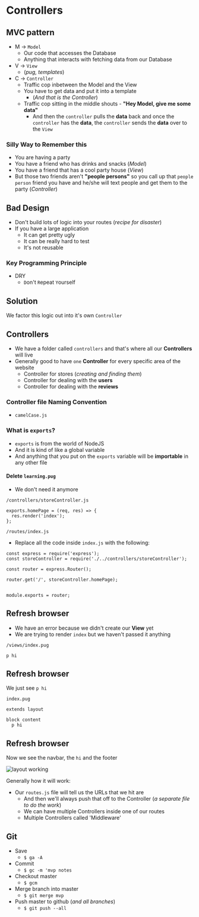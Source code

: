 # Controllers
## MVC pattern

* M -> `Model`
    - Our code that accesses the Database
    - Anything that interacts with fetching data from our Database 
* V -> `View` 
    - (_pug, templates_)
* C -> `Controller`
    - Traffic cop inbetween the Model and the View
    - You have to get data and put it into a template
        + (_And that is the Controller_)
    - Traffic cop sitting in the middle shouts - **"Hey Model, give me some data"**
        + And then the `controller` pulls the **data** back and once the `controller` has the **data**, the `controller` sends the **data** over to the `View`

### Silly Way to Remember this
* You are having a party
* You have a friend who has drinks and snacks (_Model_)
* You have a friend that has a cool party house (_View_)
* But those two friends aren't **"people persons"** so you call up that `people person` friend you have and he/she will text people and get them to the party (_Controller_)

## Bad Design
* Don't build lots of logic into your routes (_recipe for disaster_)
* If you have a large application
    - It can get pretty ugly
    - It can be really hard to test
    - It's not reusable

### Key Programming Principle
* DRY
    - `D`on't `R`epeat `Y`ourself

## Solution
We factor this logic out into it's own `Controller`

## Controllers
* We have a folder called `controllers` and that's where all our **Controllers** will live
* Generally good to have `one` **Controller** for every specific area of the website
    - Controller for stores (_creating and finding them_)
    - Controller for dealing with the **users**
    - Controller for dealing with the **reviews**

### Controller file Naming Convention
* `camelCase.js`

### What is `exports`?
* `exports` is from the world of NodeJS
* And it is kind of like a global variable
* And anything that you put on the `exports` variable will be **importable** in any other file

#### Delete `learning.pug`
* We don't need it anymore

`/controllers/storeController.js`

```
exports.homePage = (req, res) => {
  res.render('index');
};
```

`/routes/index.js`

* Replace all the code inside `index.js` with the following:

```
const express = require('express');
const storeController = require('./../controllers/storeController');

const router = express.Router();

router.get('/', storeController.homePage);


module.exports = router;
```

## Refresh browser
* We have an error because we didn't create our **View** yet
* We are trying to render `index` but we haven't passed it anything

`/views/index.pug`

```
p hi
```

## Refresh browser
We just see `p hi`

`index.pug`

```
extends layout

block content
  p hi
```

## Refresh browser
Now we see the navbar, the `hi` and the footer

![layout working](https://i.imgur.com/HI6kU9t.png)

Generally how it will work:

* Our `routes.js` file will tell us the URLs that we hit are
    - And then we'll always push that off to the Controller (_a separate file to do the work_)
    - We can have multiple Controllers inside one of our routes
    - Multiple Controllers called 'Middleware'
## Git
* Save
  - `$ ga -A`
* Commit
  - `$ gc -m 'mvp notes`
* Checkout master
  - `$ gcm`
* Merge branch into master
  - `$ git merge mvp`
* Push master to github (_and all branches_)
  - `$ git push --all`



